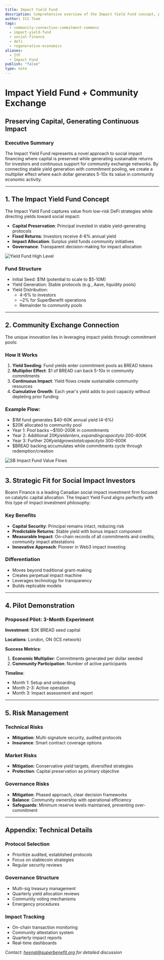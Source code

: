 ```yaml
---
title: Impact Yield Fund
description: Comprehensive overview of the Impact Yield Fund concept, purpose, and implementation strategy
author: ICS Team
tags:
  - community-connection-commitment-commons
  - impact-yield-fund
  - social-finance
  - defi
  - regenerative-economics
aliases:
  - IYF
  - Impact Fund
publish: "false"
type: note
---
```


# Impact Yield Fund + Community Exchange
## Preserving Capital, Generating Continuous Impact

### Executive Summary

The Impact Yield Fund represents a novel approach to social impact financing where capital is preserved while generating sustainable returns for investors and continuous support for community exchange networks. By connecting stable yield generation with commitment pooling, we create a multiplier effect where each dollar generates 5-10x its value in community economic activity.

---

## 1. The Impact Yield Fund Concept

The Impact Yield Fund captures value from low-risk DeFi strategies while directing yields toward social impact:

- **Capital Preservation**: Principal invested in stable yield-generating protocols
- **Fixed Returns**: Investors receive 4-6% annual yield  
- **Impact Allocation**: Surplus yield funds community initiatives
- **Governance**: Transparent decision-making for impact allocation

![Yield Fund High Level](yield-fund-diagram.png)

### Fund Structure
- Initial Seed: $1M (potential to scale to $5-10M)
- Yield Generation: Stable protocols (e.g., Aave, liquidity pools)
- Yield Distribution:
  - 4-6% to investors
  - ~2% for SuperBenefit operations
  - Remainder to community pools

---

## 2. Community Exchange Connection

The unique innovation lies in leveraging impact yields through commitment pools:

### How It Works
1. **Yield Seeding**: Fund yields enter commitment pools as BREAD tokens
2. **Multiplier Effect**: $1 of BREAD can back 5-10x in community commitments
3. **Continuous Impact**: Yield flows create sustainable community resources
4. **Cumulative Growth**: Each year's yield adds to pool capacity without depleting prior funding

### Example Flow:
- $1M fund generates $40-60K annual yield (4-6%)
- $20K allocated to community pool
- Year 1: Pool backs ~$100-200K in commitments
- Year 2: Additional $20K yield enters, expanding capacity to ~$200-400K
- Year 3: Further $20K yield grows total capacity to ~$300-600K
- $BREAD backing accumulates while commitments cycle through redemption/creation

![SB Impact Fund Value Flows](superb-impact-fund-flows.png)

---

## 3. Strategic Fit for Social Impact Investors

Boann Finance is a leading Canadian social impact investment firm focused on catalytic capital allocation. The Impact Yield Fund aligns perfectly with this type of impact investment philosophy:

### Key Benefits
- **Capital Security**: Principal remains intact, reducing risk
- **Predictable Returns**: Stable yield with bonus impact component
- **Measurable Impact**: On-chain records of all commitments and credits; community impact attestations
- **Innovative Approach**: Pioneer in Web3 impact investing

### Differentiation
- Moves beyond traditional grant-making
- Creates perpetual impact machine
- Leverages technology for transparency
- Builds replicable models

---

## 4. Pilot Demonstration

### Proposed Pilot: 3-Month Experiment

**Investment**: $3K BREAD seed capital

**Locations**: London, ON (ICS network)

**Success Metrics**:
1. **Economic Multiplier**: Commitments generated per dollar seeded
2. **Community Participation**: Number of active participants

**Timeline**:
- Month 1: Setup and onboarding
- Month 2-3: Active operation
- Month 3: Impact assessment and report

---

## 5. Risk Management

### Technical Risks
- **Mitigation**: Multi-signature security, audited protocols
- **Insurance**: Smart contract coverage options

### Market Risks  
- **Mitigation**: Conservative yield targets, diversified strategies
- **Protection**: Capital preservation as primary objective

### Governance Risks
- **Mitigation**: Phased approach, clear decision frameworks
- **Balance**: Community ownership with operational efficiency
- **Safeguards**: Minimum reserve levels maintained, preventing over-commitment

---

## Appendix: Technical Details

### Protocol Selection
- Prioritize audited, established protocols
- Focus on stablecoin strategies
- Regular security reviews

### Governance Structure
- Multi-sig treasury management
- Quarterly yield allocation reviews
- Community voting mechanisms
- Emergency procedures

### Impact Tracking
- On-chain transaction monitoring
- Community attestation system
- Quarterly impact reports
- Real-time dashboards

*Contact: heenal@superbenefit.org for detailed discussion*